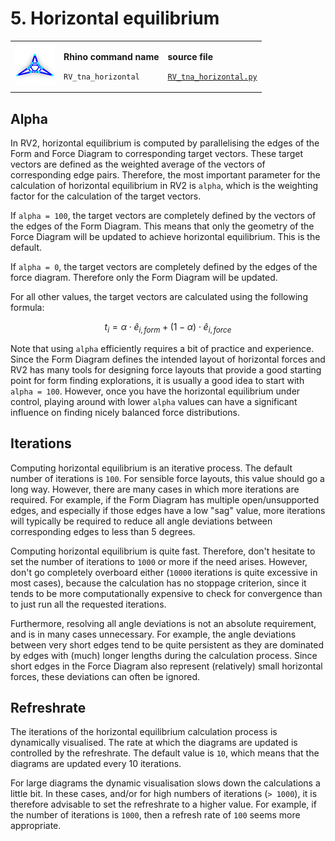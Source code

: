 # 5. Horizontal equilibrium

|                                                                                     |                                                                                 |                                                                                                                             |
| ----------------------------------------------------------------------------------- | ------------------------------------------------------------------------------- | --------------------------------------------------------------------------------------------------------------------------- |
| <img src="../.gitbook/assets/RV_horizontal-eq (1).svg" alt="" data-size="original"> | <p><strong>Rhino command name</strong></p><p><code>RV_tna_horizontal</code></p> | <p><strong>source file</strong></p><p><a href="../../plugin/RV_tna_horizontal.py"><code>RV_tna_horizontal.py</code></a></p> |

## Alpha

In RV2, horizontal equilibrium is computed by parallelising the edges of the Form and Force Diagram to corresponding target vectors. These target vectors are defined as the weighted average of the vectors of corresponding edge pairs. Therefore, the most important parameter for the calculation of horizontal equilibrium in RV2 is `alpha`, which is the weighting factor for the calculation of the target vectors.

If `alpha = 100`, the target vectors are completely defined by the vectors of the edges of the Form Diagram. This means that only the geometry of the Force Diagram will be updated to achieve horizontal equilibrium. This is the default.

If `alpha = 0`, the target vectors are completely defined by the edges of the force diagram. Therefore only the Form Diagram will be updated.

For all other values, the target vectors are calculated using the following formula:

$$
t_i = \alpha \cdot \hat{e}_{i, form} + (1 - \alpha) \cdot \hat{e}_{i, force}
$$

Note that using `alpha` efficiently requires a bit of practice and experience. Since the Form Diagram defines the intended  layout of horizontal forces and RV2 has many tools for designing force layouts that provide a good starting point for form finding explorations, it is usually a good idea to start with `alpha = 100`. However, once you have the horizontal equilibrium under control, playing around with lower `alpha` values can have a significant influence on finding nicely balanced force distributions.

## Iterations

Computing horizontal equilibrium is an iterative process. The default number of iterations is `100`. For sensible force layouts, this value should go a long way. However, there are many cases in which more iterations are required. For example, if the Form Diagram has multiple open/unsupported edges, and especially if those edges have a low "sag" value, more iterations will typically be required to reduce all angle deviations between corresponding edges to less than 5 degrees.

Computing horizontal equilibrium is quite fast. Therefore, don't hesitate to set the number of iterations to `1000` or more if the need arises. However, don't go completely overboard either (`10000` iterations is quite excessive in most cases), because the calculation has no stoppage criterion, since it tends to be more computationally expensive to check for convergence than to just run all the requested iterations.

Furthermore, resolving all angle deviations is not an absolute requirement, and is in many cases unnecessary. For example, the angle deviations between very short edges tend to be quite persistent as they are dominated by edges with (much) longer lengths during the calculation process. Since short edges in the Force Diagram also represent (relatively) small horizontal forces, these deviations can often be ignored.

## Refreshrate

The iterations of the horizontal equilibrium calculation process is dynamically visualised. The rate at which the diagrams are updated is controlled by the refreshrate. The default value is `10`, which means that the diagrams are updated every 10 iterations.

For large diagrams the dynamic visualisation slows down the calculations a little bit. In these cases, and/or for high numbers of iterations (`> 1000`), it is therefore advisable to set the refreshrate to a higher value. For example, if the number of iterations is `1000`, then a refresh rate of `100` seems more appropriate.
